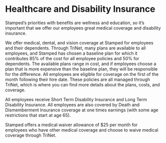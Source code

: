 # Healthcare and Disability Insurance

Stamped’s priorities with benefits are wellness and education, so it’s important that we offer our employees great medical coverage and disability insurance.

We offer medical, dental, and vision coverage at Stamped for employees and their dependents. Through TriNet, many plans are available to all employees, and Stamped has chosen a baseline plan for which it contributes 85% of the cost for all employee policies and 50% for dependents. The available plans range in cost, and if employees choose a plan that is more expensive than the baseline plan, they will be responsible for the difference. All employees are eligible for coverage on the first of the month following their hire date. These policies are all managed through TriNet, which is where you can find more details about the plans, costs, and coverage.

All employees receive Short Term Disability Insurance and Long Term Disability Insurance. All employees are also covered by Death and Dismemberment Insurance coverage at one times earnings (with some age restrictions that start at age 65).

Stamped offers a medical waiver allowance of $25 per month for employees who have other medical coverage and choose to waive medical coverage through TriNet.
